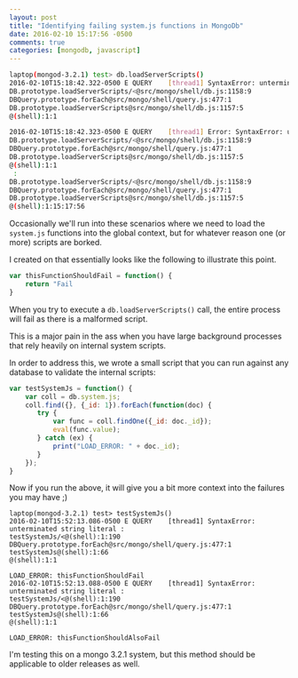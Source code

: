 ```yaml
---
layout: post
title: "Identifying failing system.js functions in MongoDb"
date: 2016-02-10 15:17:56 -0500
comments: true
categories: [mongodb, javascript]
---
```


``` bash
laptop(mongod-3.2.1) test> db.loadServerScripts()
2016-02-10T15:18:42.322-0500 E QUERY    [thread1] SyntaxError: unterminated string literal :
DB.prototype.loadServerScripts/<@src/mongo/shell/db.js:1158:9
DBQuery.prototype.forEach@src/mongo/shell/query.js:477:1
DB.prototype.loadServerScripts@src/mongo/shell/db.js:1157:5
@(shell):1:1

2016-02-10T15:18:42.323-0500 E QUERY    [thread1] Error: SyntaxError: unterminated string literal :
DB.prototype.loadServerScripts/<@src/mongo/shell/db.js:1158:9
DBQuery.prototype.forEach@src/mongo/shell/query.js:477:1
DB.prototype.loadServerScripts@src/mongo/shell/db.js:1157:5
@(shell):1:1
 :
DB.prototype.loadServerScripts/<@src/mongo/shell/db.js:1158:9
DBQuery.prototype.forEach@src/mongo/shell/query.js:477:1
DB.prototype.loadServerScripts@src/mongo/shell/db.js:1157:5
@(shell):1:15:17:56
```

Occasionally we'll run into these scenarios where we need to load the `system.js` functions into the global context, but for whatever reason one (or more) scripts are borked.

I created on that essentially looks like the following to illustrate this point.

``` javascript
var thisFunctionShouldFail = function() {
    return "Fail
}
```

When you try to execute a `db.loadServerScripts()` call, the entire process will fail as there is a malformed script.

This is a major pain in the ass when you have large background processes that rely heavily on internal system scripts.

In order to address this, we wrote a small script that you can run against any database to validate the internal scripts:

``` javascript
var testSystemJs = function() {
    var coll = db.system.js;
    coll.find({}, {_id: 1}).forEach(function(doc) {
       try {
           var func = coll.findOne({_id: doc._id});
           eval(func.value);
       } catch (ex) {
           print("LOAD_ERROR: " + doc._id);       
       }
    });
}
```

Now if you run the above, it will give you a bit more context into the failures you may have ;)

```
laptop(mongod-3.2.1) test> testSystemJs()
2016-02-10T15:52:13.086-0500 E QUERY    [thread1] SyntaxError: unterminated string literal :
testSystemJs/<@(shell):1:190
DBQuery.prototype.forEach@src/mongo/shell/query.js:477:1
testSystemJs@(shell):1:66
@(shell):1:1

LOAD_ERROR: thisFunctionShouldFail
2016-02-10T15:52:13.088-0500 E QUERY    [thread1] SyntaxError: unterminated string literal :
testSystemJs/<@(shell):1:190
DBQuery.prototype.forEach@src/mongo/shell/query.js:477:1
testSystemJs@(shell):1:66
@(shell):1:1

LOAD_ERROR: thisFunctionShouldAlsoFail
```

I'm testing this on a mongo 3.2.1 system, but this method should be applicable to older releases as well.